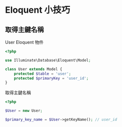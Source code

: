 # Eloquent 小技巧

## 取得主鍵名稱

User Eloquent 物件

```php
<?php

use Illuminate\Database\Eloquent\Model;

class User extends Model {
    protected $table = 'user';
    protected $primaryKey = 'user_id';
}
```

取得主鍵名稱

```php
<?php

$User = new User;

$primary_key_name = $User->getKeyName(); // user_id
```